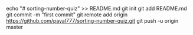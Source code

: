 echo "# sorting-number-quiz" >> README.md
git init
git add README.md
git commit -m "first commit"
git remote add origin https://github.com/payal777/sorting-number-quiz.git
git push -u origin master
